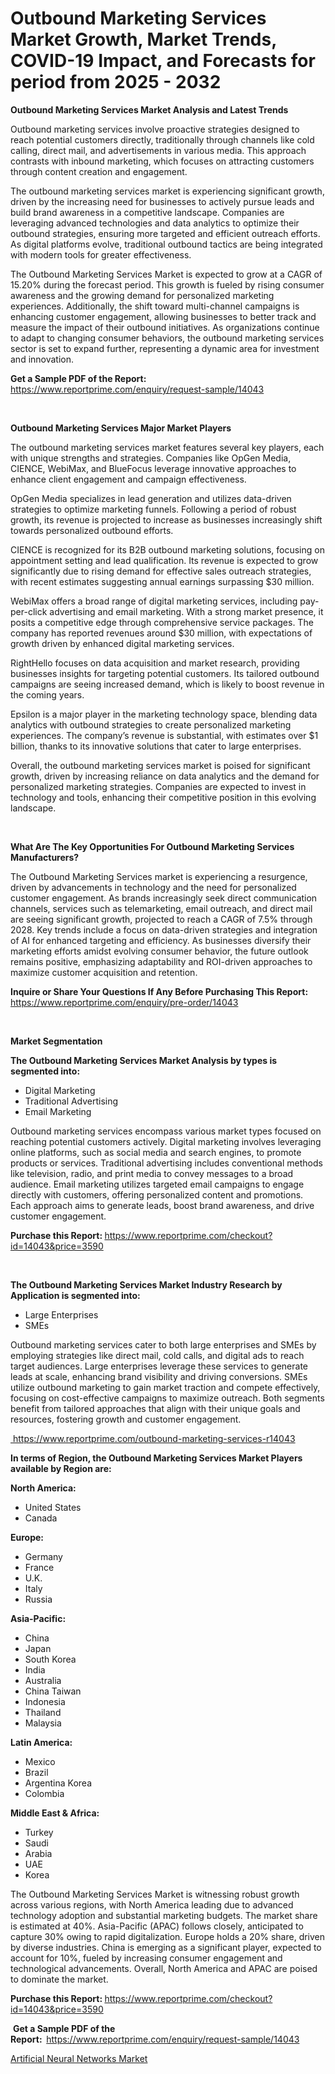 <p><h1>Outbound Marketing Services Market Growth, Market Trends, COVID-19 Impact, and Forecasts for period from 2025 - 2032</h1></p><p><strong>Outbound Marketing Services Market Analysis and Latest Trends</strong></p>
<p><p>Outbound marketing services involve proactive strategies designed to reach potential customers directly, traditionally through channels like cold calling, direct mail, and advertisements in various media. This approach contrasts with inbound marketing, which focuses on attracting customers through content creation and engagement.</p><p>The outbound marketing services market is experiencing significant growth, driven by the increasing need for businesses to actively pursue leads and build brand awareness in a competitive landscape. Companies are leveraging advanced technologies and data analytics to optimize their outbound strategies, ensuring more targeted and efficient outreach efforts. As digital platforms evolve, traditional outbound tactics are being integrated with modern tools for greater effectiveness.</p><p>The Outbound Marketing Services Market is expected to grow at a CAGR of 15.20% during the forecast period. This growth is fueled by rising consumer awareness and the growing demand for personalized marketing experiences. Additionally, the shift toward multi-channel campaigns is enhancing customer engagement, allowing businesses to better track and measure the impact of their outbound initiatives. As organizations continue to adapt to changing consumer behaviors, the outbound marketing services sector is set to expand further, representing a dynamic area for investment and innovation.</p></p>
<p><strong>Get a Sample PDF of the Report:&nbsp;</strong> <a href="https://www.reportprime.com/enquiry/request-sample/14043?utm_campaign=3570&utm_medium=2&utm_source=Github&utm_content=ia&utm_term=20032025&utm_id=outbound-marketing-services">https://www.reportprime.com/enquiry/request-sample/14043</a></p>
<p>&nbsp;</p>
<p><strong>Outbound Marketing Services Major Market Players</strong></p>
<p><p>The outbound marketing services market features several key players, each with unique strengths and strategies. Companies like OpGen Media, CIENCE, WebiMax, and BlueFocus leverage innovative approaches to enhance client engagement and campaign effectiveness.</p><p>OpGen Media specializes in lead generation and utilizes data-driven strategies to optimize marketing funnels. Following a period of robust growth, its revenue is projected to increase as businesses increasingly shift towards personalized outbound efforts.</p><p>CIENCE is recognized for its B2B outbound marketing solutions, focusing on appointment setting and lead qualification. Its revenue is expected to grow significantly due to rising demand for effective sales outreach strategies, with recent estimates suggesting annual earnings surpassing $30 million.</p><p>WebiMax offers a broad range of digital marketing services, including pay-per-click advertising and email marketing. With a strong market presence, it posits a competitive edge through comprehensive service packages. The company has reported revenues around $30 million, with expectations of growth driven by enhanced digital marketing services.</p><p>RightHello focuses on data acquisition and market research, providing businesses insights for targeting potential customers. Its tailored outbound campaigns are seeing increased demand, which is likely to boost revenue in the coming years.</p><p>Epsilon is a major player in the marketing technology space, blending data analytics with outbound strategies to create personalized marketing experiences. The company’s revenue is substantial, with estimates over $1 billion, thanks to its innovative solutions that cater to large enterprises.</p><p>Overall, the outbound marketing services market is poised for significant growth, driven by increasing reliance on data analytics and the demand for personalized marketing strategies. Companies are expected to invest in technology and tools, enhancing their competitive position in this evolving landscape.</p></p>
<p>&nbsp;</p>
<p><strong>What Are The Key Opportunities For Outbound Marketing Services Manufacturers?</strong></p>
<p><p>The Outbound Marketing Services market is experiencing a resurgence, driven by advancements in technology and the need for personalized customer engagement. As brands increasingly seek direct communication channels, services such as telemarketing, email outreach, and direct mail are seeing significant growth, projected to reach a CAGR of 7.5% through 2028. Key trends include a focus on data-driven strategies and integration of AI for enhanced targeting and efficiency. As businesses diversify their marketing efforts amidst evolving consumer behavior, the future outlook remains positive, emphasizing adaptability and ROI-driven approaches to maximize customer acquisition and retention.</p></p>
<p><strong>Inquire or Share Your Questions If Any Before Purchasing This Report:</strong> <a href="https://www.reportprime.com/enquiry/pre-order/14043?utm_campaign=3570&utm_medium=2&utm_source=Github&utm_content=ia&utm_term=20032025&utm_id=outbound-marketing-services">https://www.reportprime.com/enquiry/pre-order/14043</a></p>
<p>&nbsp;</p>
<p><strong>Market Segmentation</strong></p>
<p><strong>The Outbound Marketing Services Market Analysis by types is segmented into:</strong></p>
<p><ul><li>Digital Marketing</li><li>Traditional Advertising</li><li>Email Marketing</li></ul></p>
<p><p>Outbound marketing services encompass various market types focused on reaching potential customers actively. Digital marketing involves leveraging online platforms, such as social media and search engines, to promote products or services. Traditional advertising includes conventional methods like television, radio, and print media to convey messages to a broad audience. Email marketing utilizes targeted email campaigns to engage directly with customers, offering personalized content and promotions. Each approach aims to generate leads, boost brand awareness, and drive customer engagement.</p></p>
<p><strong>Purchase this Report:&nbsp;</strong><a href="https://www.reportprime.com/checkout?id=14043&price=3590&utm_campaign=3570&utm_medium=2&utm_source=Github&utm_content=ia&utm_term=20032025&utm_id=outbound-marketing-services">https://www.reportprime.com/checkout?id=14043&price=3590</a></p>
<p>&nbsp;</p>
<p><strong>The Outbound Marketing Services Market Industry Research by Application is segmented into:</strong></p>
<p><ul><li>Large Enterprises</li><li>SMEs</li></ul></p>
<p><p>Outbound marketing services cater to both large enterprises and SMEs by employing strategies like direct mail, cold calls, and digital ads to reach target audiences. Large enterprises leverage these services to generate leads at scale, enhancing brand visibility and driving conversions. SMEs utilize outbound marketing to gain market traction and compete effectively, focusing on cost-effective campaigns to maximize outreach. Both segments benefit from tailored approaches that align with their unique goals and resources, fostering growth and customer engagement.</p></p>
<p><a href="https://www.reportprime.com/outbound-marketing-services-r14043?utm_campaign=3570&utm_medium=2&utm_source=Github&utm_content=ia&utm_term=20032025&utm_id=outbound-marketing-services">&nbsp;https://www.reportprime.com/outbound-marketing-services-r14043</a></p>
<p><strong>In terms of Region, the Outbound Marketing Services Market Players available by Region are:</strong></p>
<p>
    <p> <strong> North America: </strong>
        <ul>
            <li>United States</li>
            <li>Canada</li>
        </ul>
        </p> 
    <p> <strong> Europe: </strong>
        <ul>
            <li>Germany</li>
            <li>France</li>
            <li>U.K.</li>
            <li>Italy</li>
            <li>Russia</li>
        </ul>
        </p> 
    <p> <strong> Asia-Pacific: </strong>
        <ul>
            <li>China</li>
            <li>Japan</li>
            <li>South Korea</li>
            <li>India</li>
            <li>Australia</li>
            <li>China Taiwan</li>
            <li>Indonesia</li>
            <li>Thailand</li>
            <li>Malaysia</li>
        </ul>
        </p> 
    <p> <strong> Latin America: </strong>
        <ul>
            <li>Mexico</li>
            <li>Brazil</li>
            <li>Argentina Korea</li>
            <li>Colombia</li>
        </ul>
        </p> 
    <p> <strong> Middle East & Africa: </strong>
        <ul>
            <li>Turkey</li>
            <li>Saudi</li>
            <li>Arabia</li>
            <li>UAE</li>
            <li>Korea</li>
        </ul>
    </p>
    </p>
<p><p>The Outbound Marketing Services Market is witnessing robust growth across various regions, with North America leading due to advanced technology adoption and substantial marketing budgets. The market share is estimated at 40%. Asia-Pacific (APAC) follows closely, anticipated to capture 30% owing to rapid digitalization. Europe holds a 20% share, driven by diverse industries. China is emerging as a significant player, expected to account for 10%, fueled by increasing consumer engagement and technological advancements. Overall, North America and APAC are poised to dominate the market.</p></p>
<p><strong>Purchase this Report: </strong><a href="https://www.reportprime.com/checkout?id=14043&price=3590&utm_campaign=3570&utm_medium=2&utm_source=Github&utm_content=ia&utm_term=20032025&utm_id=outbound-marketing-services">https://www.reportprime.com/checkout?id=14043&price=3590</a></p>
<p>&nbsp;<strong>Get a Sample PDF of the Report:&nbsp;&nbsp;</strong><a href="https://www.reportprime.com/enquiry/request-sample/14043?utm_campaign=3570&utm_medium=2&utm_source=Github&utm_content=ia&utm_term=20032025&utm_id=outbound-marketing-services">https://www.reportprime.com/enquiry/request-sample/14043</a></p>
<p><strong></strong></p>
<p><p><a href="https://github.com/rrosasdaunas/Market-Research-Report-List-1/blob/main/artificial-neural-networks-market.md?utm_campaign=3570&utm_medium=2&utm_source=Github&utm_content=ia&utm_term=20032025&utm_id=outbound-marketing-services">Artificial Neural Networks Market</a></p></p>